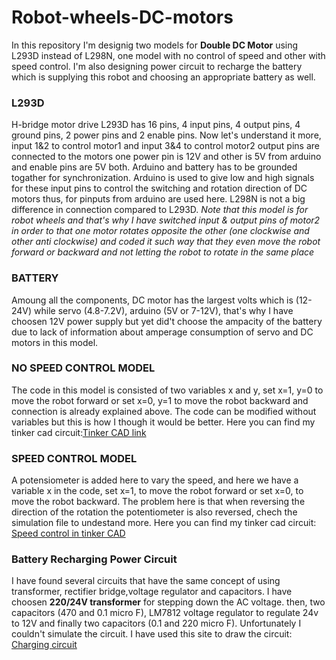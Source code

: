 # Robot-wheels-DC-motors
In this repository I'm designig two models for **Double DC Motor** using L293D instead of L298N, one model with no control of speed and other with speed control. I'm also designing power circuit to recharge the battery which is supplying this robot and choosing an appropriate battery as well.
### **L293D**
H-bridge motor drive L293D has 16 pins, 4 input pins, 4 output pins, 4 ground pins, 2 power pins and 2 enable pins. Now let's understand it more, input 1&2 to control motor1 and input 3&4 to control motor2 output pins are connected to the motors one power pin is 12V and other is 5V from arduino and enable pins are 5V both. Arduino and battery has to be grounded togather for synchronization. Arduino is used to give low and high signals for these input pins to control the switching and rotation direction of DC motors thus, for pinputs from arduino are used here. L298N is not a big difference in connection compared to L293D.
*Note that this model is for robot wheels and that's why I have switched input & output pins of motor2 in order to that one motor rotates opposite the other (one clockwise and other anti clockwise) and coded it such way that they even move the robot forward or backward and not letting the robot to rotate in the same place*
### **BATTERY**
Amoung all the components, DC motor has the largest volts which is (12-24V) while servo (4.8-7.2V), arduino (5V or 7-12V), that's why I have choosen 12V power supply but yet did't choose the ampacity of the battery due to lack of information about amperage consumption of servo and DC motors in this model.
### **NO SPEED CONTROL MODEL**
The code in this model is consisted of two variables x and y, set x=1, y=0 to move the robot forward or set x=0, y=1 to move the robot backward and connection is already explained above. The code can be modified without variables but this is how I though it would be better. Here you can find my tinker cad circuit:[Tinker CAD link](https://www.tinkercad.com/things/gJXGIF3PHID-double-dc-motor-drive-using-l293d-/editel?sharecode=YEVZkY5P8HJD8JLh93t3U2AGznhJT64qG7qmwSldpgM)
### **SPEED CONTROL MODEL**
A potensiometer is added here to vary the speed, and here we have a variable x in the code, set x=1, to move the robot forward or set x=0, to move the robot backward. The problem here is that when reversing the direction of the rotation the potentiometer is also reversed, chech the simulation file to undestand more. Here you can find my tinker cad circuit:
[Speed control in tinker CAD](https://www.tinkercad.com/things/5u8cmRQaIrf-double-dc-motor-drive-using-l293d-control-the-speed/editel?sharecode=_XaLr2XnUgrqJ6hlp1PBPorn3rDyBt3A2h5BfCY3f9U)
### **Battery Recharging Power Circuit**
I have found several circuits that have the same concept of using transformer, rectifier bridge,voltage regulator and capacitors. I have choosen **220/24V transformer** for stepping down the AC voltage. then, two capacitors (470 and 0.1 micro F), LM7812 voltage regulator to regulate 24v to 12V and finally two capacitors (0.1 and 220 micro F).
Unfortunately I couldn't simulate the circuit. I have used this site to draw the circuit:
[Charging circuit](https://crcit.net/c/70d00e45baa140718479b2c06b232305)
